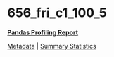 # 656_fri_c1_100_5

[**Pandas Profiling Report**](https://epistasislab.github.io/penn-ml-benchmarks/profile/656_fri_c1_100_5.html)

[Metadata](metadata.yaml) | [Summary Statistics](summary_stats.tsv)
